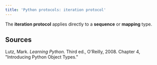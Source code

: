 ```yaml
---
title: 'Python protocols: iteration protocol'
---
```


The **iteration protocol** applies directly to a **sequence** or **mapping** type.


## Sources

Lutz, Mark. *Learning Python.* Third ed., O'Reilly, 2008. Chapter 4, "Introducing Python Object Types."
